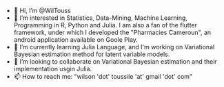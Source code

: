 - 👋 Hi, I’m @WilTouss
- 👀 I’m interested in Statistics, Data-Mining, Machine Learning, Programming in R, Python and Julia. I am also a fan of the flutter framework, under which I developed the "Pharmacies Cameroun", an android application available on Goole Play.
- 🌱 I’m currently learning Julia Language, and I'm working on Variational Bayesian estimation method for latent variable models.
- 💞️ I’m looking to collaborate on Variational Bayesian estimation and their implementation usgin Julia.
- 📫 How to reach me: "wilson 'dot' toussile 'at' gmail 'dot' com"

<!---
tousswil/tousswil is a ✨ special ✨ repository because its `README.md` (this file) appears on your GitHub profile.
You can click the Preview link to take a look at your changes.
--->
